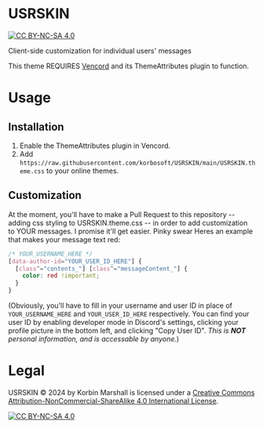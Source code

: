 # USRSKIN
[![CC BY-NC-SA 4.0][cc-by-nc-sa-shield]][cc-by-nc-sa]

Client-side customization for individual users' messages

This theme REQUIRES [Vencord](https://github.com/Vendicated/Vencord) and its ThemeAttributes plugin to function.

# Usage
## Installation
1. Enable the ThemeAttributes plugin in Vencord.
2. Add `https://raw.githubusercontent.com/korbosoft/USRSKIN/main/USRSKIN.theme.css` to your online themes.

## Customization
At the moment, you'll have to make a Pull Request to this repository -- adding css styling to USRSKIN.theme.css -- in order to add customization to YOUR messages. I promise it'll get easier. Pinky swear
Heres an example that makes your message text red:
```css
/* YOUR_USERNAME_HERE */
[data-author-id="YOUR_USER_ID_HERE"] {
  [class^="contents_"] [class^="messageContent_"] {
    color: red !important;
  }
}
```
(Obviously, you'll have to fill in your username and user ID in place of `YOUR_USERNAME_HERE` and `YOUR_USER_ID_HERE` respectively. You can find your user ID by enabling developer mode in Discord's settings, clicking your profile picture in the bottom left, and clicking "Copy User ID". *This is **NOT** personal information, and is accessable by anyone.*)

# Legal

USRSKIN © 2024 by Korbin Marshall is licensed under a
[Creative Commons Attribution-NonCommercial-ShareAlike 4.0 International License][cc-by-nc-sa].

[![CC BY-NC-SA 4.0][cc-by-nc-sa-image]][cc-by-nc-sa]

[cc-by-nc-sa]: http://creativecommons.org/licenses/by-nc-sa/4.0/
[cc-by-nc-sa-image]: https://licensebuttons.net/l/by-nc-sa/4.0/88x31.png
[cc-by-nc-sa-shield]: https://img.shields.io/badge/License-CC%20BY--NC--SA%204.0-lightgrey.svg

